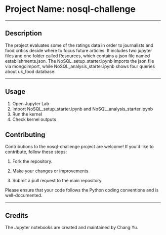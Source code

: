 # Project Name: nosql-challenge
---

## Description

The project evaluates some of the ratings data in order to journalists and food critics decide where to focus future articles. It includes two jupyter files and one folder called Resources, which contains a json file named establishments.json. The NoSQL_setup_starter.ipynb imports the json file via mongoimport, while NoSQL_analysis_starter.ipynb shows four queries about uk_food database. 

---

## Usage

1. Open Jupyter Lab
2. Import NoSQL_setup_starter.ipynb and NoSQL_analysis_starter.ipynb
3. Run the kernel
4. Check kernel outputs 

## Contributing

Contributions to the nosql-challenge project are welcome! If you'd like to contribute, follow these steps:

1. Fork the repository.

2. Make your changes or improvements 

3. Submit a pull request to the main repository.

Please ensure that your code follows the Python coding conventions and is well-documented.


---

## Credits
The Jupyter notebooks are created and  maintained by Chang Yu.
